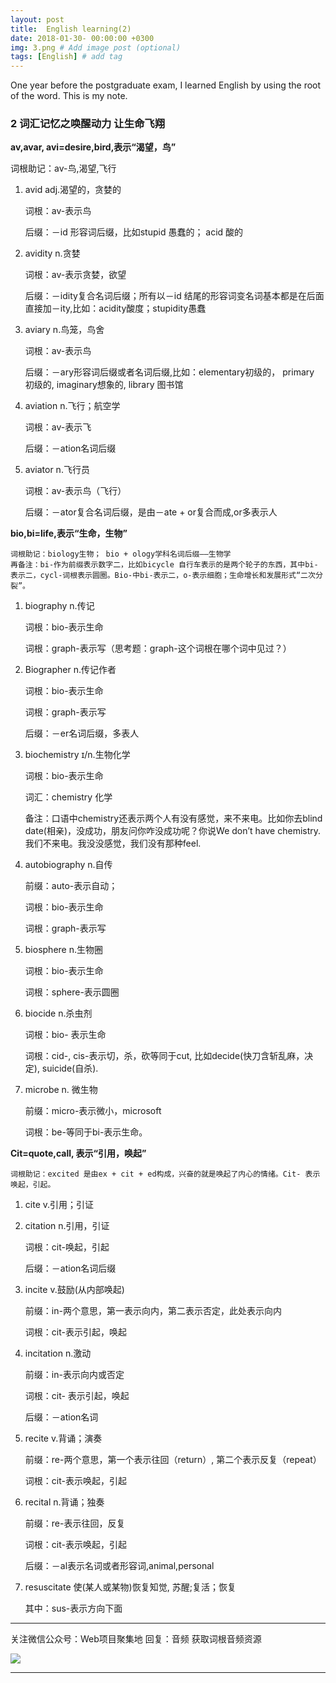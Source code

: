 ```yaml
---
layout: post
title:  English learning(2)
date: 2018-01-30- 00:00:00 +0300
img: 3.png # Add image post (optional)
tags: [English] # add tag
---
```


One year before the postgraduate exam, I learned English by using the root of the word. This is my note.


### 2 词汇记忆之唤醒动力 让生命飞翔

**av,avar, avi=desire,bird,表示“渴望，鸟”**

词根助记：av-鸟,渴望,飞行

1. avid adj.渴望的，贪婪的

	词根：av-表示鸟

	后缀：－id 形容词后缀，比如stupid 愚蠢的； acid 酸的

2. avidity n.贪婪

    词根：av-表示贪婪，欲望

	后缀：－idity复合名词后缀；所有以－id 结尾的形容词变名词基本都是在后面直接加－ity,比如：acidity酸度；stupidity愚蠢

3. aviary n.鸟笼，鸟舍

	词根：av-表示鸟

	后缀：－ary形容词后缀或者名词后缀,比如：elementary初级的， primary 初级的, imaginary想象的, library 图书馆

4. aviation n.飞行；航空学

	词根：av-表示飞

	后缀：－ation名词后缀

5. aviator n.飞行员

	词根：av-表示鸟（飞行）

	后缀：－ator复合名词后缀，是由－ate + or复合而成,or多表示人

**bio,bi=life,表示“生命，生物”**

    词根助记：biology生物； bio + ology学科名词后缀——生物学
    再备注：bi-作为前缀表示数字二，比如bicycle 自行车表示的是两个轮子的东西，其中bi-表示二，cycl-词根表示圆圈。Bio-中bi-表示二，o-表示细胞；生命增长和发展形式“二次分裂”。

1. biography n.传记

	词根：bio-表示生命

	词根：graph-表示写（思考题：graph-这个词根在哪个词中见过？）

2. Biographer n.传记作者

	词根：bio-表示生命

	词根：graph-表示写

	后缀：－er名词后缀，多表人

3. biochemistry ɪ/n.生物化学

	词根：bio-表示生命

	词汇：chemistry 化学

	备注：口语中chemistry还表示两个人有没有感觉，来不来电。比如你去blind date(相亲)，没成功，朋友问你咋没成功呢？你说We don’t have
    chemistry. 我们不来电。我没没感觉，我们没有那种feel.

4. autobiography n.自传

	前缀：auto-表示自动；

	词根：bio-表示生命

	词根：graph-表示写

5. biosphere n.生物圈

	词根：bio-表示生命

	词根：sphere-表示圆圈

6. biocide n.杀虫剂

	词根：bio- 表示生命

	词根：cid-, cis-表示切，杀，砍等同于cut, 比如decide(快刀含斩乱麻，决定), suicide(自杀).

7. microbe n. 微生物

	前缀：micro-表示微小，microsoft

	词根：be-等同于bi-表示生命。

**Cit=quote,call, 表示“引用，唤起”**

	词根助记：excited 是由ex + cit + ed构成，兴奋的就是唤起了内心的情绪。Cit- 表示唤起，引起。

1. cite v.引用；引证

2. citation n.引用，引证

	词根：cit-唤起，引起

	后缀：－ation名词后缀

3. incite v.鼓励(从内部唤起)

	前缀：in-两个意思，第一表示向内，第二表示否定，此处表示向内

    词根：cit-表示引起，唤起

4. incitation n.激动

	前缀：in-表示向内或否定

	词根：cit- 表示引起，唤起

	后缀：－ation名词

5. recite v.背诵；演奏

	前缀：re-两个意思，第一个表示往回（return）, 第二个表示反复（repeat）

	词根：cit-表示唤起，引起

6. recital n.背诵；独奏

	前缀：re-表示往回，反复

	词根：cit-表示唤起，引起

	后缀：－al表示名词或者形容词,animal,personal

7. resuscitate 使(某人或某物)恢复知觉, 苏醒;复活；恢复

	其中：sus-表示方向下面

_ _ _

关注微信公众号：Web项目聚集地 回复：音频 获取词根音频资源

![]({{site.baseurl}}/assets/img/g.png)
_ _ _













